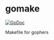 gomake
===

[![GoDoc](https://godoc.org/github.com/hinshun/gomake?status.svg)](https://godoc.org/github.com/hinshun/gomake)

Makefile for gophers
